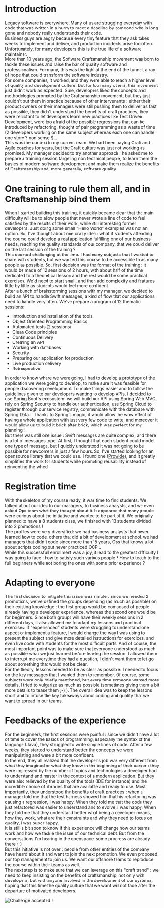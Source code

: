 # Introduction
Legacy software is everywhere. Many of us are struggling everyday with code that was written in a hurry to meet a deadline by someone who is long gone and nobody really understands their code.  
Business guys are angry because every tiny feature that they ask takes weeks to implement and deliver, and production incidents arise too often. Unfortunately, for many developers this is the true life of a software maintainer.  
More than 10 years ago, the Software Craftsmanship movement was born to tackle these issues and raise the bar of quality software and professionalism. For many, this was the light at the end of the tunnel, a ray of hope that could transform the software industry.  
For some companies, it worked, and they were able to reach a higher level of quality and development culture. But for too many others, this movement just didn't work as expected. Sure, developers liked the concepts and methodologies promoted by the Craftsmanship movement, but they just couldn't put them in practice because of other intervenants : either their product owners or their managers were still pushing them to deliver as fast as possible, they didn't understand the benefits of craft practices, they were reluctant to let developers learn new practices like Test Driven Development, were too afraid of the possible regressions that can be introduced by refactoring, thought of pair programming as a waste of time (2 developers working on the same subject whereas each one can handle one story ? non sense !)...  
This was the context in my current team. We had been paying Craft and Agile coaches for years, but the Craft culture was just not working as promised. My manager decided to try another approach : he asked me to prepare a training session targeting non technical people, to learn them the basics of modern software development and make them realize the benefits of Craftsmanship and, more generally, software quality.

# One training to rule them all, and in Craftsmanship bind them
When I started building this training, it quickly became clear that the main difficulty will be to allow people that never wrote a line of code to feel satisfied by the results of their work, while still interesting former developers. Just doing some small "Hello World" examples was not an option. So, I've thought about one crazy idea : what if students attending the course could develop a real application fulfilling one of our business needs, reaching the quality standards of our company, that we could deliver on the last session of the training ?  
This seemed challenging at the time. I had many subjects that I wanted to share with students, but we wanted this course to be accessible to as many people as possible. So, first decision was the format of the training : it would be made of 12 sessions of 2 hours, with about half of the time dedicated to a theoretical lesson and the rest would be some practical exercises. We'd need to start small, and then add complexity and features little by little as students would feel more confident.  
After a bunch of brainstorming sessions with my manager, we decided to build an API to handle Swift messages, a kind of flow that our applications need to handle very often. We've prepare a program of 12 thematic sessions:
- Introduction and installation of the tools
- Object Oriented Programming Basics
- Automated tests (2 sessions)
- Clean Code principles
- Continuous Delivery
- Creating an API
- Working with databases
- Security
- Preparing our application for production
- Live production delivery
- Retrospective

In order to know where we were going, I had to develop a prototype of the application we were going to develop, to make sure it was feasible for people discovering development. To make things easier and to follow the guidelines given to our developers wanting to develop APIs, I decided to use Spring Boot's ecosystem: we will build our API using Spring Web MVC, rely on Spring Security to handle our authentication, use Spring Cloud to register through our service registry, communicate with the database with Spring Data... Thanks to Spring's magic, it would allow the wow effect of having a whole application with just very few code to write, and moreover it would allow us to build it brick after brick, which was perfect for my planning !  
But there was still one issue : Swift messages are quite complex, and there is a lot of messages type. At first, I thought that each student could model one type of message, but I quickly understood it was not going to be possible for newcomers in just a few hours. So, I've started looking for an opensource library that we could use. I found one ([Prowide](https://www.prowidesoftware.com/)), and it greatly simplified the work for students while promoting reusability instead of reinventing the wheel.

# Registration time
With the skeleton of my course ready, it was time to find students. We talked about our idea to our managers, to business analysts, and we even asked Ops team what they thought about it. It appeared that many people were curious about the initiative and wanted to be part of it. We originally planned to have a 8 students class, we finished with 13 students divided into 2 promotions !  
The profiles were very diversified: we had business analysts that never learned how to code, others that did a bit of development at school, we had managers that didn't code since more than 15 years, Ops that knows a lot about scripts coding but never practiced OOP...  
While this successfull enrollment was a joy, it lead to the greatest difficulty I was going to face : how to satisfy such various people ? How to teach to the full beginners while not boring the ones with some prior experience ?

# Adapting to everyone
The first decision to mitigate this issue was simple : since we needed 2 promotions, we've defined the groups depending (as much as possible) on their existing knowledge : the first group would be composed of people already having a developer experience, whereas the second one would be for beginners. Since both groups will have their weekly sessions in 2 different days, it also allowed me to adapt my lessons and practical exercises: if "experienced" students were struggling to understand one aspect or implement a feature, I would change the way I was using to present the subject and give more detailed instructions for exercices, and even live code with students for the most difficult parts. And of course, the most important point was to make sure that everyone understood as much as possible what we just learned before leaving the session. I allowed them to interrupt me everytime they had a question, I didn't want them to let go about something that would not be clear.  
For the theory, lessons needed to be as clear as possible: I needed to focus on the key messages that I wanted them to remember. Of course, some subjects were only briefly mentioned, but every time someone wanted more details, I tried to vulgarize as much as possible (sometimes giving them a bit more details to tease them ;-) ). The overall idea was to keep the lessons short and to infuse the key takeaways about coding and quality that we want to spread in our teams.

# Feedbacks of the experience
For the beginners, the first sessions were painful : since we didn't have a lot of time to cover the basics of programming, especially the syntax of the language (Java), they struggled to write simple lines of code. After a few weeks, they started to understand better the concepts we were manipulating and were a bit more confident.  
In the end, they all realized that the developer's job was very different from what they imagined or what they knew in the beginning of their career : they were impressed by the number of topics and technologies a developer had to understand and master in the context of a modern application. But they were also relieved by the quality of the tools (IDE for instance) and the incredible choice of libraries that are available and ready to use. Most importantly, they understood the benefits of craft practices : when a manager told me that the test harness showed him that his refactoring was causing a regression, I was happy. When they told me that the code they just refactored was easier to understand and to evolve, I was happy. When they told me that they understand better what being a developer means, how they work, what are their constraints and why they need to focus on quality, I was super happy.  
It is still a bit soon to know if this experience will change how our teams work and how we tackle the issue of our technical debt. But from the conversations I'm hearing in the openspace, some progress are already there :-)  
But this initiative is not over : people from other entities of the company have heard about it and want to join the next promotion. We even proposed our top management to join us. We want our offshore teams to reproduce the course within their teams as well.  
The next step is to make sure that we can leverage on this "craft trend" : we need to keep insisting on the benefits of craftsmanship, not only with developers, but with anyone involved in the development of our systems, hoping that this time the quality culture that we want will not fade after the departure of motivated developers.

![Challenge accepted !](https://media.giphy.com/media/AWv3UAFkgz39u/giphy.gif)